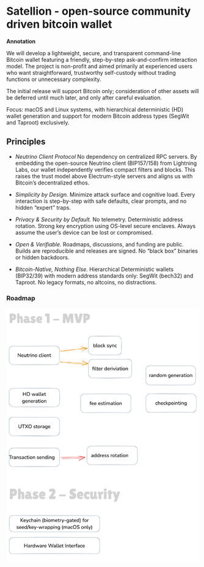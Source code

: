 # Satellion - open-source community driven bitcoin wallet

**Annotation**

We will develop a lightweight, secure, and transparent command-line Bitcoin wallet featuring a friendly, step-by-step ask-and-confirm interaction model. The project is non-profit and aimed primarily at experienced users who want straightforward, trustworthy self-custody without trading functions or unnecessary complexity.

The initial release will support Bitcoin only; consideration of other assets will be deferred until much later, and only after careful evaluation.

Focus: macOS and Linux systems, with hierarchical deterministic (HD) wallet generation and support for modern Bitcoin address types (SegWit and Taproot) exclusively.

## Principles
- *Neutrino Client Protocol*
No dependency on centralized RPC servers. By embedding the open-source Neutrino client (BIP157/158) from Lightning Labs, our wallet independently verifies compact filters and blocks. This raises the trust model above Electrum-style servers and aligns us with Bitcoin’s decentralized ethos.

- *Simplicity by Design.*
Minimize attack surface and cognitive load. Every interaction is step-by-step with safe defaults, clear prompts, and no hidden “expert” traps.

- *Privacy & Security by Default.*
No telemetry. Deterministic address rotation. Strong key encryption using OS-level secure enclaves. Always assume the user’s device can be lost or compromised.

- *Open & Verifiable.*
Roadmaps, discussions, and funding are public. Builds are reproducible and releases are signed. No “black box” binaries or hidden backdoors.

- *Bitcoin-Native, Nothing Else.*
Hierarchical Deterministic wallets (BIP32/39) with modern address standards only: SegWit (bech32) and Taproot. No legacy formats, no altcoins, no distractions.

### Roadmap
![Roadmap](roadmap.excalidraw.png)